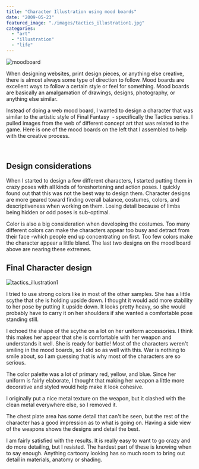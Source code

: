 ```yaml
---
title: "Character Illustration using mood boards"
date: "2009-05-23"
featured_image: "./images/tactics_illustration1.jpg"
categories: 
  - "art"
  - "illustration"
  - "life"
---
```


![moodboard](./images/moodboard.jpg "moodboard")

When designing websites, print design pieces, or anything else creative, there is almost always some type of direction to follow. Mood boards are excellent ways to follow a certain style or feel for something. Mood boards are basically an amalgamation of drawings, designs, photography, or anything else similar.

Instead of doing a web mood board, I wanted to design a character that was similar to the artistic style of Final Fantasy  - specifically the Tactics series. I pulled images from the web of different concept art that was related to the game. Here is one of the mood boards on the left that I assembled to help with the creative process.

 

## Design considerations

When I started to design a few different characters, I started putting them in crazy poses with all kinds of foreshortening and action poses. I quickly found out that this was not the best way to design them. Character designs are more geared toward finding overall balance, costumes, colors, and descriptiveness when working on them. Losing detail because of limbs being hidden or odd poses is sub-optimal.

Color is also a big consideration when developing the costumes. Too many different colors can make the characters appear too busy and detract from their face -which people end up concentrating on first. Too few colors make the character appear a little bland. The last two designs on the mood board above are nearing these extremes.

## Final Character design

![tactics_illustration1](./images/tactics_illustration1.jpg "tactics_illustration1")

I tried to use strong colors like in most of the other samples. She has a little scythe that she is holding upside down. I thought it would add more stability to her pose by putting it upside down. It looks pretty heavy, so she would probably have to carry it on her shoulders if she wanted a comfortable pose standing still.

I echoed the shape of the scythe on a lot on her uniform accessories. I think this makes her appear that she is comfortable with her weapon and understands it well. She is ready for battle! Most of the characters weren't smiling in the mood boards, so I did so as well with this. War is nothing to smile about, so I am guessing that is why most of the characters are so serious.

The color palette was a lot of primary red, yellow, and blue. Since her uniform is fairly elaborate, I thought that making her weapon a little more decorative and styled would help make it look cohesive.

I originally put a nice metal texture on the weapon, but it clashed with the clean metal everywhere else, so I removed it.

The chest plate area has some detail that can't be seen, but the rest of the character has a good impression as to what is going on. Having a side view of the weapons shows the designs and detail the best.

I am fairly satisfied with the results. It is really easy to want to go crazy and do more detailing, but I resisted. The hardest part of these is knowing when to say enough. Anything cartoony looking has so much room to bring out detail in materials, anatomy or shading.
